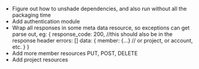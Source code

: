 * Figure out how to unshade dependencies, and also run without all the packaging time
* Add authentication module
* Wrap all responses in some meta data resource, so exceptions can get parse out, eg:
  {
    response_code: 200, //this should also be in the response header
    errors: []
    data: {
      member: {...}  // or project, or account, etc.
    }
  }
* Add more member resources PUT, POST, DELETE
* Add project resources
